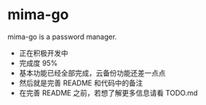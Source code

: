 # mima-go
 mima-go is a password manager.

- 正在积极开发中
- 完成度 95%
- 基本功能已经全部完成，云备份功能还差一点点
- 然后就是完善 README 和代码中的备注
- 在完善 README 之前，若想了解更多信息请看 TODO.md
